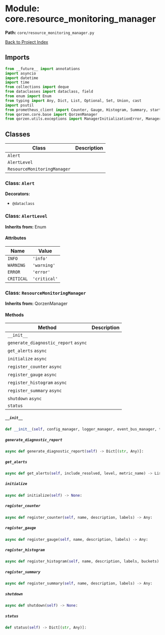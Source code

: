 # Module: core.resource_monitoring_manager

**Path:** `core/resource_monitoring_manager.py`

[Back to Project Index](../../index.md)

## Imports
```python
from __future__ import annotations
import asyncio
import datetime
import time
from collections import deque
from dataclasses import dataclass, field
from enum import Enum
from typing import Any, Dict, List, Optional, Set, Union, cast
import psutil
from prometheus_client import Counter, Gauge, Histogram, Summary, start_http_server
from qorzen.core.base import QorzenManager
from qorzen.utils.exceptions import ManagerInitializationError, ManagerShutdownError
```

## Classes

| Class | Description |
| --- | --- |
| `Alert` |  |
| `AlertLevel` |  |
| `ResourceMonitoringManager` |  |

### Class: `Alert`
**Decorators:**
- `@dataclass`

### Class: `AlertLevel`
**Inherits from:** Enum

#### Attributes

| Name | Value |
| --- | --- |
| `INFO` | `'info'` |
| `WARNING` | `'warning'` |
| `ERROR` | `'error'` |
| `CRITICAL` | `'critical'` |

### Class: `ResourceMonitoringManager`
**Inherits from:** QorzenManager

#### Methods

| Method | Description |
| --- | --- |
| `__init__` |  |
| `generate_diagnostic_report` `async` |  |
| `get_alerts` `async` |  |
| `initialize` `async` |  |
| `register_counter` `async` |  |
| `register_gauge` `async` |  |
| `register_histogram` `async` |  |
| `register_summary` `async` |  |
| `shutdown` `async` |  |
| `status` |  |

##### `__init__`
```python
def __init__(self, config_manager, logger_manager, event_bus_manager, thread_manager) -> None:
```

##### `generate_diagnostic_report`
```python
async def generate_diagnostic_report(self) -> Dict[(str, Any)]:
```

##### `get_alerts`
```python
async def get_alerts(self, include_resolved, level, metric_name) -> List[Dict[(str, Any)]]:
```

##### `initialize`
```python
async def initialize(self) -> None:
```

##### `register_counter`
```python
async def register_counter(self, name, description, labels) -> Any:
```

##### `register_gauge`
```python
async def register_gauge(self, name, description, labels) -> Any:
```

##### `register_histogram`
```python
async def register_histogram(self, name, description, labels, buckets) -> Any:
```

##### `register_summary`
```python
async def register_summary(self, name, description, labels) -> Any:
```

##### `shutdown`
```python
async def shutdown(self) -> None:
```

##### `status`
```python
def status(self) -> Dict[(str, Any)]:
```
